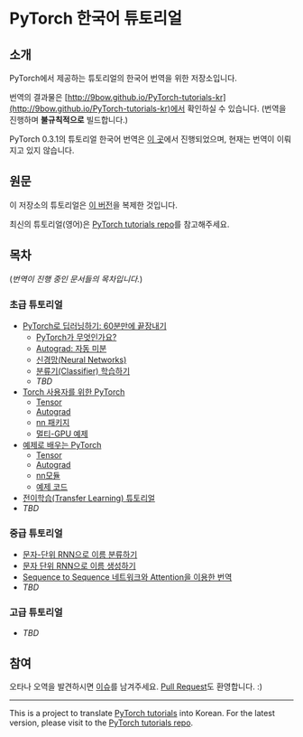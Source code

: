 # PyTorch 한국어 튜토리얼

## 소개

PyTorch에서 제공하는 튜토리얼의 한국어 번역을 위한 저장소입니다.

번역의 결과물은 [http://9bow.github.io/PyTorch-tutorials-kr](http://9bow.github.io/PyTorch-tutorials-kr)에서 확인하실 수 있습니다. (번역을 진행하며 **불규칙적으로** 빌드합니다.)

PyTorch 0.3.1의 튜토리얼 한국어 번역은 [이 곳](http://9bow.github.io/PyTorch-tutorials-kr-0.3.1)에서 진행되었으며, 현재는 번역이 이뤄지고 있지 않습니다.


## 원문

이 저장소의 튜토리얼은 [이 버전](https://github.com/pytorch/tutorials/tree/2d092a2f8c5ddfd513d4200bc7c9831d854a938a)을 복제한 것입니다.

최신의 튜토리얼(영어)은 [PyTorch tutorials repo](https://github.com/pytorch/tutorials)를 참고해주세요.


## 목차

(*번역이 진행 중인 문서들의 목차입니다.*)

### 초급 튜토리얼
* [PyTorch로 딥러닝하기: 60분만에 끝장내기](https://9bow.github.io/PyTorch-tutorials-kr/beginner/deep_learning_60min_blitz.html)
  * [PyTorch가 무엇인가요?](https://9bow.github.io/PyTorch-tutorials-kr/beginner/blitz/tensor_tutorial.html)
  * [Autograd: 자동 미분](https://9bow.github.io/PyTorch-tutorials-kr/beginner/blitz/autograd_tutorial.html)
  * [신경망(Neural Networks)](https://9bow.github.io/PyTorch-tutorials-kr/beginner/blitz/neural_networks_tutorial.html)
  * [분류기(Classifier) 학습하기](https://9bow.github.io/PyTorch-tutorials-kr/beginner/blitz/cifar10_tutorial.html)
  * *TBD*
* [Torch 사용자를 위한 PyTorch](https://9bow.github.io/PyTorch-tutorials-kr/beginner/former_torchies_tutorial.html)
  * [Tensor](https://9bow.github.io/PyTorch-tutorials-kr/beginner/former_torchies/tensor_tutorial.html)
  * [Autograd](https://9bow.github.io/PyTorch-tutorials-kr/beginner/former_torchies/autograd_tutorial.html)
  * [nn 패키지](https://9bow.github.io/PyTorch-tutorials-kr/beginner/former_torchies/nn_tutorial.html)
  * [멀티-GPU 예제](https://9bow.github.io/PyTorch-tutorials-kr/beginner/former_torchies/parallelism_tutorial.html)
* [예제로 배우는 PyTorch](https://9bow.github.io/PyTorch-tutorials-kr/beginner/pytorch_with_examples.html)
  * [Tensor](https://9bow.github.io/PyTorch-tutorials-kr/beginner/pytorch_with_examples.html#tensor)
  * [Autograd](https://9bow.github.io/PyTorch-tutorials-kr/beginner/pytorch_with_examples.html#autograd)
  * [nn모듈](https://9bow.github.io/PyTorch-tutorials-kr/beginner/pytorch_with_examples.html#nn)
  * [예제 코드](https://9bow.github.io/PyTorch-tutorials-kr/beginner/pytorch_with_examples.html#examples-download)
* [전이학습(Transfer Learning) 튜토리얼](https://9bow.github.io/PyTorch-tutorials-kr/beginner/transfer_learning_tutorial.html)
* *TBD*

### 중급 튜토리얼
* [문자-단위 RNN으로 이름 분류하기](https://9bow.github.io/PyTorch-tutorials-kr/intermediate/char_rnn_classification_tutorial.html)
* [문자 단위 RNN으로 이름 생성하기](https://9bow.github.io/PyTorch-tutorials-kr/intermediate/char_rnn_generation_tutorial.html)
* [Sequence to Sequence 네트워크와 Attention을 이용한 번역](https://9bow.github.io/PyTorch-tutorials-kr/intermediate/seq2seq_translation_tutorial.html)
* *TBD*

### 고급 튜토리얼
* *TBD*


## 참여

오타나 오역을 발견하시면 [이슈](https://github.com/9bow/PyTorch-tutorials-kr/issues/new)를 남겨주세요. [Pull Request](https://github.com/9bow/PyTorch-tutorials-kr/pulls)도 환영합니다. :)


---
This is a project to translate [PyTorch tutorials](https://github.com/pytorch/tutorials/tree/e55b6e2f4f99c3d504447f0c151b1f99d2707981) into Korean. For the latest version, please visit to the [PyTorch tutorials repo](https://github.com/pytorch/tutorials).
